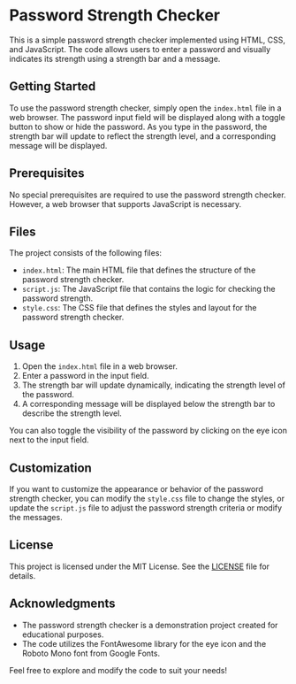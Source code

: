 # Password Strength Checker

This is a simple password strength checker implemented using HTML, CSS, and JavaScript. The code allows users to enter a password and visually indicates its strength using a strength bar and a message.

## Getting Started

To use the password strength checker, simply open the `index.html` file in a web browser. The password input field will be displayed along with a toggle button to show or hide the password. As you type in the password, the strength bar will update to reflect the strength level, and a corresponding message will be displayed.

## Prerequisites

No special prerequisites are required to use the password strength checker. However, a web browser that supports JavaScript is necessary.

## Files

The project consists of the following files:

- `index.html`: The main HTML file that defines the structure of the password strength checker.
- `script.js`: The JavaScript file that contains the logic for checking the password strength.
- `style.css`: The CSS file that defines the styles and layout for the password strength checker.

## Usage

1. Open the `index.html` file in a web browser.
2. Enter a password in the input field.
3. The strength bar will update dynamically, indicating the strength level of the password.
4. A corresponding message will be displayed below the strength bar to describe the strength level.

You can also toggle the visibility of the password by clicking on the eye icon next to the input field.

## Customization

If you want to customize the appearance or behavior of the password strength checker, you can modify the `style.css` file to change the styles, or update the `script.js` file to adjust the password strength criteria or modify the messages.

## License

This project is licensed under the MIT License. See the [LICENSE](LICENSE) file for details.

## Acknowledgments

- The password strength checker is a demonstration project created for educational purposes.
- The code utilizes the FontAwesome library for the eye icon and the Roboto Mono font from Google Fonts.

Feel free to explore and modify the code to suit your needs!
